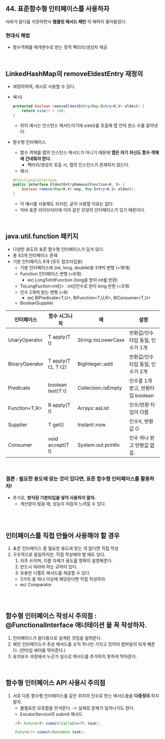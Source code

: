 ## 44. 표준함수형 인터페이스를 사용하자
자바가 람다를 지원하면서 __템플릿 메서드 패턴__ 의 매력이 줄어들었다.

### 현대식 해법
- 함수객체를 매개변수로 받는 정적 팩터리/생성자 제공

</br>

## LinkedHashMap의 removeEldestEntry 재정의
- 재정의하여, 캐시로 사용할 수 있다. 
- 예시)
    ```java
    protected boolean removeEldestEntry(Map.Entry<K,V> eldest) {
        return size() > 100;
    }
    ```
    - 위의 예시는 인스턴스 메서드이기에 size()를 호출해 맵 안의 원소 수를 알아낸다. 


- 함수형 인터페이스
    - 함수 객체를 맵의 인스턴스 메서드가 아니기 때문에 __맵은 자기 자신도 함수 객체에 건네줘야 한다.__
        - 팩터리/생성자 호출 시, 맵의 인스턴스가 존재하지 않는다.
    - 예시 
    ```java
    @FunctionalInterface
    public interface EldestEntryRemovalFunction<K, V> {
        boolean remove(Map<K,V> map, Map.Entry<K,V> eldest);
    }
    ```
    - 이 예시를 사용해도 되지만, 굳이 사용할 이유는 없다. 
    - 자바 표준 라이브러리에 이미 같은 모양의 인터페이스가 있기 때문이다.

</br>

## java.util.function 패키지
- 다양한 용도의 표준 함수형 인터페이스가 담겨 있다.
- 총 43개 인터페이스 존재
- 기본 인터페이스 6개 (모두 참조타입용)
    - 기본 인터페이스에 (int, long, double)용 3개씩 변형 (=18개)
    - Function 인터페이스 변형 (=6개)
        - ex) LongToIntFunction (long을 받아 int를 반환)
    - ToLongFuction<int[]> : int[]인수로 받아 long 반환 (=3개)
    - 인수 2개씩 받는 변형 (=9)
        - ex) BiPredicate<T,U>, BiFunction<T,U,R>, BiConsumer<T,U>
    - BooleanSupplier

|인터페이스| 함수 시그니처 | 예 | 설명 |
|-----------|----------|----------------|-------------|
|UnaryOperator<T> | T apply(T t) | String::toLowerCase | 반환값/인수타입 동일, 인수가 1개 |
|BinaryOperator<T> | T apply(T t1, T t2) | BigInteger::add | 반환값/인수타입 동일, 인수가 2개 |
|Predicate<T> | boolean test(T t) | Collection::isEmpty | 인수를 1개 받고, 반환타입 boolean |
|Function<T,R> | R apply(T t) | Arrays::asList | 인수/반환 타입이 다름 |
|Supplier<T> | T get() | Instant::now | 인수X, 반환값 O |
|Consumer<T> | void accept(T t) | System.out.println | 인수 하나 받고 반환값 없음. |

</br>

### 결론 : 필요한 용도에 맞는 것이 있다면, 표준 함수형 인터페이스를 활용하자!
- 추가로, __방식된 기본타입을 넣어 사용하지 말자.__
    - 계산량이 많을 때, 성능이 처참히 느려질 수 있다.

</br>
</br>

## 인터페이스를 직접 만들어 사용해야 할 경우 
1. 표준 인터페이스 중 필요한 용도에 맞는 게 없다면 직접 작성
2. 구조적으로 동일하지만, 직접 작성해야 할 때도 있다.
    1. 자주 쓰이며, 이름 자체가 용도를 명확히 설명해준다.
    2. 반드시 따라야 하는 규약이 있다.
    3. 유용한 디폴트 메서드를 제공할 수 있다. 
    - 3가지 중 하나 이상에 해당된다면 직접 작성하자.
    - ex) Comparator<T>
    
</br>
</br>

## 함수형 인터페이스 작성시 주의점 : __@FunctionalInterface 애너테이션__ 을 꼭 작성하자.
1. 인터페이스가 람다용으로 설계된 것임을 알려준다.
2. 해당 인터페이스가 추상 메서드를 오직 하나만 가지고 있어야 컴파일이 되게 해준다. (런타임 에러를 막아준다.)
3. 유지보수 과정에서 누군가 실수로 메서드를 추가하지 못하게 막아준다.

</br>

## 함수형 인터페이스 API 사용시 주의점
1. 서로 다른 함수형 인터페이스를 같은 위치의 인수로 받는 메서드들을 __다중정의__ 하지 말자.
    - 불필요한 모호함을 안겨준다. -> 실제로 문제가 일어나기도 한다. 
    - ExcutorService의 submit 메서드
    ```java
     <T> Future<T> submit(Callable<T> task);

     Future<?> submit(Runnable task);
    ```
